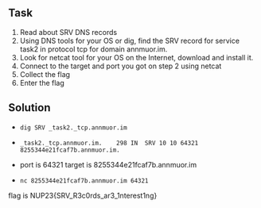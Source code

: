 ## Task

1. Read about SRV DNS records
2. Using DNS tools for your OS or dig, find the SRV record for service task2 in protocol tcp for domain annmuor.im.
3. Look for netcat tool for your OS on the Internet, download and install it.
4. Connect to the target and port you got on step 2 using netcat
5. Collect the flag
6. Enter the flag

## Solution

* ```dig SRV _task2._tcp.annmuor.im```

* ```_task2._tcp.annmuor.im.	298	IN	SRV	10 10 64321 8255344e21fcaf7b.annmuor.im.```

* port is 64321
target is 8255344e21fcaf7b.annmuor.im

* ```nc 8255344e21fcaf7b.annmuor.im 64321```


flag is NUP23{SRV_R3c0rds_ar3_1nterest1ng}